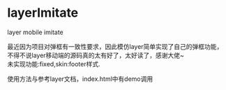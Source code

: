 # layerImitate
layer mobile imitate

最近因为项目对弹框有一致性要求，因此模仿layer简单实现了自己的弹框功能，不得不说layer移动端的源码真的太有好了，太好读了，感谢大佬~</br>
未实现功能:fixed,skin:footer样式.

使用方法与参考layer文档，index.html中有demo调用
